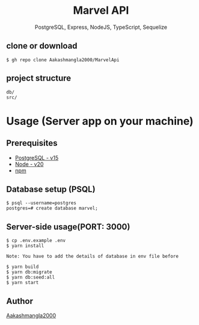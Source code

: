<h1 align="center">
Marvel API
</h1>
<p align="center">
PostgreSQL, Express, NodeJS, TypeScript, Sequelize
</p>

## clone or download

```terminal
$ gh repo clone Aakashmangla2000/MarvelApi
```

## project structure

```terminal
db/
src/
```

# Usage (Server app on your machine)

## Prerequisites

- [PostgreSQL - v15](https://www.postgresql.org/download/)
- [Node - v20](https://nodejs.org/en/download/)
- [npm](https://nodejs.org/en/download/package-manager/)

## Database setup (PSQL)

```terminal
$ psql --username=postgres
postgres=# create database marvel;
```

## Server-side usage(PORT: 3000)

```terminal
$ cp .env.example .env
$ yarn install

Note: You have to add the details of database in env file before

$ yarn build
$ yarn db:migrate
$ yarn db:seed:all
$ yarn start
```

## Author

[Aakashmangla2000](https://aakashmangla.web.app/)
